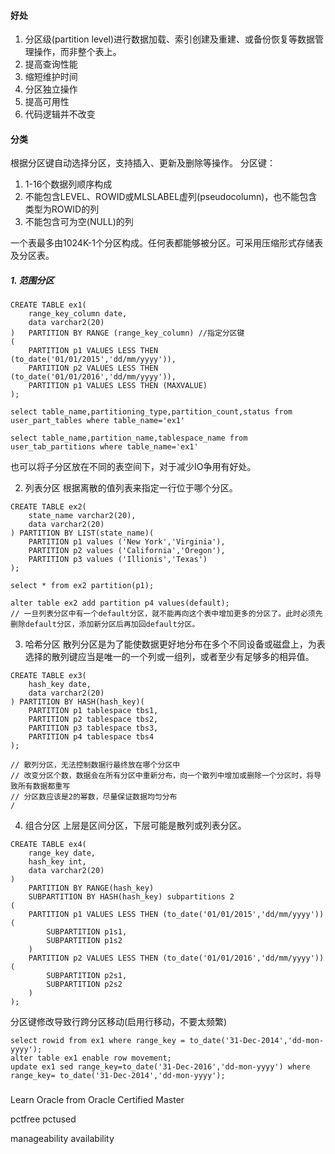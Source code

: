 #### 好处
1.	分区级(partition level)进行数据加载、索引创建及重建、或备份恢复等数据管理操作，而非整个表上。
2.	提高查询性能
3.	缩短维护时间
4.	分区独立操作
5.	提高可用性
6.	代码逻辑并不改变


#### 分类
根据分区键自动选择分区，支持插入、更新及删除等操作。
分区键：
1.	1-16个数据列顺序构成
2.	不能包含LEVEL、ROWID或MLSLABEL虚列(pseudocolumn)，也不能包含类型为ROWID的列
3.	不能包含可为空(NULL)的列

一个表最多由1024K-1个分区构成。任何表都能够被分区。可采用压缩形式存储表及分区表。


##### 1.	范围分区
```
CREATE TABLE ex1(
	range_key_column date,
	data varchar2(20)
)	PARTITION BY RANGE (range_key_column) //指定分区键
(
	PARTITION p1 VALUES LESS THEN (to_date('01/01/2015','dd/mm/yyyy')),
 	PARTITION p2 VALUES LESS THEN (to_date('01/01/2016','dd/mm/yyyy')),
 	PARTITION p1 VALUES LESS THEN (MAXVALUE)
);

select table_name,partitioning_type,partition_count,status from user_part_tables where table_name='ex1'

select table_name,partition_name,tablespace_name from user_tab_partitions where table_name='ex1'
```

也可以将子分区放在不同的表空间下，对于减少IO争用有好处。


2.	列表分区
根据离散的值列表来指定一行位于哪个分区。

```
CREATE TABLE ex2(
	state_name varchar2(20),
	data varchar2(20)
) PARTITION BY LIST(state_name)(
	PARTITION p1 values ('New York','Virginia'),
	PARTITION p2 values ('California','Oregon'),
	PARTITION p3 values ('Illionis','Texas')
);

select * from ex2 partition(p1);

alter table ex2 add partition p4 values(default);
// 一旦列表分区中有一个default分区，就不能再向这个表中增加更多的分区了。此时必须先删除default分区，添加新分区后再加回default分区。
```

3.	哈希分区
散列分区是为了能使数据更好地分布在多个不同设备或磁盘上，为表选择的散列键应当是唯一的一个列或一组列，或者至少有足够多的相异值。

```
CREATE TABLE ex3(
	hash_key date,
	data varchar2(20)
) PARTITION BY HASH(hash_key)(
	PARTITION p1 tablespace tbs1,
	PARTITION p2 tablespace tbs2,
	PARTITION p3 tablespace tbs3,
	PARTITION p4 tablespace tbs4
);

// 散列分区，无法控制数据行最终放在哪个分区中
// 改变分区个数，数据会在所有分区中重新分布，向一个散列中增加或删除一个分区时，将导致所有数据都重写 
// 分区数应该是2的幂数，尽量保证数据均匀分布
/
```

4.	组合分区
上层是区间分区，下层可能是散列或列表分区。

```
CREATE TABLE ex4(
	range_key date,
	hash_key int,
	data varchar2(20)
)
	PARTITION BY RANGE(hash_key)
	SUBPARTITION BY HASH(hash_key) subpartitions 2
(
	PARTITION p1 VALUES LESS THEN (to_date('01/01/2015','dd/mm/yyyy'))(
		SUBPARTITION p1s1,
		SUBPARTITION p1s2
	)
 	PARTITION p2 VALUES LESS THEN (to_date('01/01/2016','dd/mm/yyyy'))(
 		SUBPARTITION p2s1,
		SUBPARTITION p2s2
 	)
);
```


分区键修改导致行跨分区移动(启用行移动，不要太频繁)
```
select rowid from ex1 where range_key = to_date('31-Dec-2014','dd-mon-yyyy');
alter table ex1 enable row movement;
update ex1 sed range_key=to_date('31-Dec-2016','dd-mon-yyyy') where range_key= to_date('31-Dec-2014','dd-mon-yyyy');
```

### 
Learn Oracle from  Oracle Certified Master



pctfree
pctused

manageability
availability
